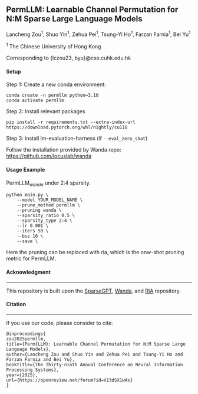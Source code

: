 ## PermLLM: Learnable Channel Permutation for N:M Sparse Large Language Models


Lancheng Zou<sup>1</sup>, Shuo Yin<sup>1</sup>, Zehua Pei<sup>1</sup>, Tsung-Yi Ho<sup>1</sup>, Farzan Farnia<sup>1</sup>, Bei Yu<sup>1</sup>

<sup>1</sup> The Chinese University of Hong Kong 
 

Corresponding to {lczou23, byu}@cse.cuhk.edu.hk



#### Setup

Step 1: Create a new conda environment:

```
conda create -n permllm python=3.10
conda activate permllm
```



Step 2: Install relevant packages

```
pip install -r requirements.txt --extra-index-url https://download.pytorch.org/whl/nightly/cu118

```



Step 3: install lm-evaluation-harness (if `--eval_zero_shot`)

Follow the installation provided by Wanda repo: https://github.com/locuslab/wanda


#### Usage Example

$\text{PermLLM}_{wanda}$ under 2:4 sparsity.

```
python main.py \
	--model YOUR_MODEL_NAME \
	--prune_method permllm \
	--pruning wanda \
	--sparsity_ratio 0.5 \
	--sparsity_type 2:4 \
	--lr 0.001 \
	--iters 50 \
	--bsz 16 \
	--save \
```

Here the pruning can be replaced with ria, which is the onw-shot pruning metric for PermLLM.



#### Acknowledgment

---

This repository is built upon the [SparseGPT](https://github.com/IST-DASLab/sparsegpt), [Wanda](https://github.com/locuslab/wanda), and [RIA](https://github.com/biomedical-cybernetics/Relative-importance-and-activation-pruning) repository.



#### Citation

----

If you use our code, please consider to cite:

```
@inproceedings{
zou2025permllm,
title={Perm{LLM}: Learnable Channel Permutation for N:M Sparse Large Language Models},
author={Lancheng Zou and Shuo Yin and Zehua Pei and Tsung-Yi Ho and Farzan Farnia and Bei Yu},
booktitle={The Thirty-ninth Annual Conference on Neural Information Processing Systems},
year={2025},
url={https://openreview.net/forum?id=V13dSX1wAs}
}
```
